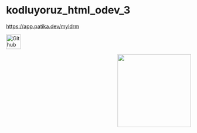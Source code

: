 # kodluyoruz_html_odev_3
https://app.patika.dev/myldrm

<a href="https:///www.linkedin.com/in/muhammet--yildirim" target="_blank" rel="noopener noreferrer"> <img src="https://cdns.iconmonstr.com/wp-content/releases/preview/2012/240/iconmonstr-linkedin-5.png" alt="Git hub Link" height="40" style="vertical-align:top; margin:6px color:white" width= "40"> </a>
<br>

<img src ="https://media.giphy.com/media/JlVkLKuxRSvLy/giphy.gif" align="right" width="200" heigh="200">
